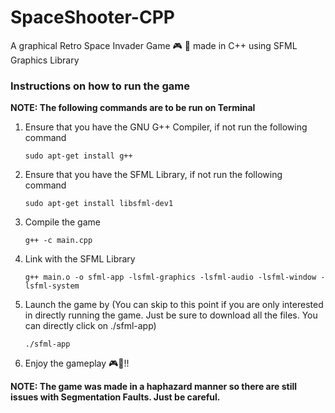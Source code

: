 # SpaceShooter-CPP
A graphical Retro Space Invader Game 🎮 🚀 made in C++ using SFML Graphics Library

### Instructions on how to run the game
**NOTE: The following commands are to be run on Terminal** 
  1. Ensure that you have the GNU G++ Compiler, if not run the following command

     `sudo apt-get install g++`
  2. Ensure that you have the SFML Library, if not run the following command

     `sudo apt-get install libsfml-dev1`
  3. Compile the game

     `g++ -c main.cpp`
  4. Link with the SFML Library

     `g++ main.o -o sfml-app -lsfml-graphics -lsfml-audio -lsfml-window -lsfml-system`
  5. Launch the game by (You can skip to this point if you are only interested in directly running the game. Just be sure to download all the files. You can directly click on ./sfml-app)

     `./sfml-app`
  6. Enjoy the gameplay 🎮🚀!!

**NOTE: The game was made in a haphazard manner so there are still issues with Segmentation Faults. Just be careful.** 

